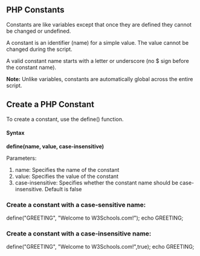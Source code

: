 PHP Constants
----------------
Constants are like variables except that once they are defined they cannot be changed or undefined.

A constant is an identifier (name) for a simple value. The value cannot be changed during the script.

A valid constant name starts with a letter or underscore (no $ sign before the constant name).

<strong>Note:</strong> Unlike variables, constants are automatically global across the entire script.

Create a PHP Constant
--------------------------
To create a constant, use the define() function.

<h4>Syntax</h4>


<b>define(name, value, case-insensitive)</b>

Parameters:
1. name: Specifies the name of the constant
2. value: Specifies the value of the constant
3. case-insensitive: Specifies whether the constant name should be case-insensitive. Default is false

<h3>Create a constant with a case-sensitive name:</h3>

define("GREETING", "Welcome to W3Schools.com!");
echo GREETING;

<h3>Create a constant with a case-insensitive name:</h3>
define("GREETING", "Welcome to W3Schools.com!",true);
echo GREETING;

